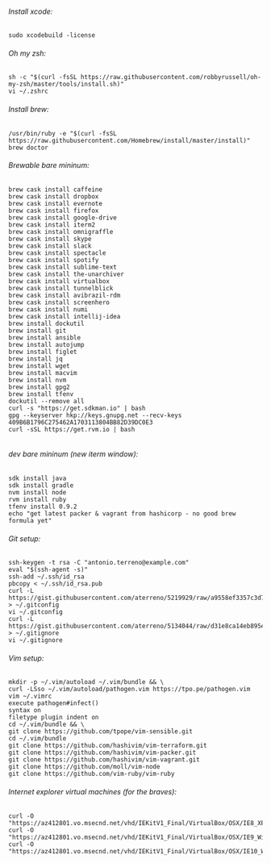 ###### Install xcode:

	sudo xcodebuild -license	

###### Oh my zsh:

	sh -c "$(curl -fsSL https://raw.githubusercontent.com/robbyrussell/oh-my-zsh/master/tools/install.sh)"
	vi ~/.zshrc
	

###### Install brew:

	/usr/bin/ruby -e "$(curl -fsSL https://raw.githubusercontent.com/Homebrew/install/master/install)"
	brew doctor
	
###### Brewable bare mininum:	

```
brew cask install caffeine
brew cask install dropbox
brew cask install evernote
brew cask install firefox
brew cask install google-drive
brew cask install iterm2
brew cask install omnigraffle
brew cask install skype
brew cask install slack
brew cask install spectacle
brew cask install spotify
brew cask install sublime-text
brew cask install the-unarchiver
brew cask install virtualbox
brew cask install tunnelblick
brew cask install avibrazil-rdm
brew cask install screenhero
brew cask install numi
brew cask install intellij-idea
brew install dockutil
brew install git
brew install ansible
brew install autojump
brew install figlet
brew install jq
brew install wget
brew install macvim
brew install nvm
brew install gpg2
brew install tfenv
dockutil --remove all
curl -s "https://get.sdkman.io" | bash
gpg --keyserver hkp://keys.gnupg.net --recv-keys 409B6B1796C275462A1703113804BB82D39DC0E3
curl -sSL https://get.rvm.io | bash
	
```
###### dev bare mininum (new iterm window):	
```
sdk install java
sdk install gradle
nvm install node
rvm install ruby
tfenv install 0.9.2
echo "get latest packer & vagrant from hashicorp - no good brew formula yet"

```
###### Git setup:

	ssh-keygen -t rsa -C "antonio.terreno@example.com"
	eval "$(ssh-agent -s)"
	ssh-add ~/.ssh/id_rsa
	pbcopy < ~/.ssh/id_rsa.pub	
	curl -L https://gist.githubusercontent.com/aterreno/5219929/raw/a9558ef3357c3d7ea730b67fe411fe9313d307d3/.gitconfig > ~/.gitconfig
	vi ~/.gitconfig
	curl -L https://gist.githubusercontent.com/aterreno/5134044/raw/d31e8ca14eb895e77a85652da3869dc29af38f8a/.gitignore > ~/.gitignore 
	vi ~/.gitignore
	
	
###### Vim setup:

	mkdir -p ~/.vim/autoload ~/.vim/bundle && \
	curl -LSso ~/.vim/autoload/pathogen.vim https://tpo.pe/pathogen.vim
	vim ~/.vimrc
	execute pathogen#infect()
	syntax on
	filetype plugin indent on
	cd ~/.vim/bundle && \
	git clone https://github.com/tpope/vim-sensible.git
	cd ~/.vim/bundle
	git clone https://github.com/hashivim/vim-terraform.git
	git clone https://github.com/hashivim/vim-packer.git
	git clone https://github.com/hashivim/vim-vagrant.git
	git clone https://github.com/moll/vim-node
	git clone https://github.com/vim-ruby/vim-ruby



###### Internet explorer virtual machines (for the braves):

	curl -O "https://az412801.vo.msecnd.net/vhd/IEKitV1_Final/VirtualBox/OSX/IE8_XP/IE8.XP.For.MacVirtualBox.ova"
	curl -O "https://az412801.vo.msecnd.net/vhd/IEKitV1_Final/VirtualBox/OSX/IE9_Win7/IE9.Win7.For.MacVirtualBox.part{1.sfx,2.rar,3.rar,4.rar,5.rar}"
	curl -O "https://az412801.vo.msecnd.net/vhd/IEKitV1_Final/VirtualBox/OSX/IE10_Win8/IE10.Win8.For.MacVirtualBox.part{1.sfx,2.rar,3.rar}"
